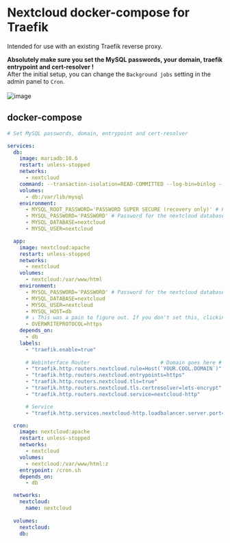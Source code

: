# Nextcloud docker-compose for Traefik
Intended for use with an existing Traefik reverse proxy.

**Absolutely make sure you set the MySQL passwords, your domain, traefik entrypoint and cert-resolver !**\
After the initial setup, you can change the ``Background jobs`` setting in the admin panel to ``Cron``.\
\
![image](https://github.com/user-attachments/assets/dba2418a-fb24-4637-8431-93e2695ed25b)

## docker-compose

```yaml
# Set MySQL passwords, domain, entrypoint and cert-resolver

services:
  db:
    image: mariadb:10.6
    restart: unless-stopped
    networks:
      - nextcloud
    command: --transaction-isolation=READ-COMMITTED --log-bin=binlog --binlog-format=ROW
    volumes:
      - db:/var/lib/mysql
    environment:
      - MYSQL_ROOT_PASSWORD='PASSWORD SUPER SECURE (recovery only)' # Root password, only for recovery really
      - MYSQL_PASSWORD='PASSWORD' # Password for the nextcloud database
      - MYSQL_DATABASE=nextcloud
      - MYSQL_USER=nextcloud

  app:
    image: nextcloud:apache
    restart: unless-stopped
    networks:
      - nextcloud
    volumes:
      - nextcloud:/var/www/html
    environment:
      - MYSQL_PASSWORD='PASSWORD' # Password for the nextcloud database, same as above
      - MYSQL_DATABASE=nextcloud
      - MYSQL_USER=nextcloud
      - MYSQL_HOST=db
      # ↓ This was a pain to figure out. If you don't set this, clicking any button or logging in/out will redirect to HTTP (no S) and return 404
      - OVERWRITEPROTOCOL=https 
    depends_on:
      - db
    labels:
      - "traefik.enable=true"
      
      # Webinterface Router                       # Domain goes here #
      - "traefik.http.routers.nextcloud.rule=Host(`YOUR.COOL.DOMAIN`)"
      - "traefik.http.routers.nextcloud.entrypoints=https"
      - "traefik.http.routers.nextcloud.tls=true"
      - "traefik.http.routers.nextcloud.tls.certresolver=lets-encrypt"
      - "traefik.http.routers.nextcloud.service=nextcloud-http"

      # Service
      - "traefik.http.services.nextcloud-http.loadbalancer.server.port=80"

  cron:
    image: nextcloud:apache
    restart: unless-stopped
    networks:
      - nextcloud
    volumes:
      - nextcloud:/var/www/html:z
    entrypoint: /cron.sh
    depends_on:
      - db

  networks:
    nextcloud:
      name: nextcloud
  
  volumes:
    nextcloud:
    db:
```
